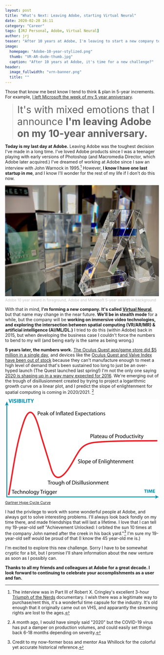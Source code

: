 ```yaml
---
layout: post
title: "What's Next: Leaving Adobe, starting Virtual Neural"
date: 2020-02-20 16:11
category: "Career"
tags: [JRJ Personal, Adobe, Virtual Neural]
author: jrj
teaser: "After 10 years at Adobe, I'm leaving to start a new company to explore the intersection of spatial computing (VR/AR) and Artificial Intelligence (AI/ML/DL)"
image:
  homepage: "Adobe-10-year-stylized.png"
  thumb: "VR-AR-dude-thumb.jpg"
  caption: "After 10 years at Adobe, it's time for a new challenge?"
header:
  image_fullwidth: "vrn-banner.png"
  title: ""
---
```


Those that know me best know I tend to think & plan in 5-year increments. For example, [I left Microsoft the week of my 5 year anniversary](http://blog.jrj.org/2010/02/22/the-next-chapter/). 

> <span style="font-size: 24pt;">It's with mixed emotions that I announce **I'm leaving Adobe on my 10-year anniversary.**</span>

**Today is my last day at Adobe.** Leaving Adobe was the toughest decision I've made in a long time. I've loved Adobe products since I was a teenager playing with early versions of Photoshop (and Macromedia Director, which Adobe later acquired.) I've dreamed of working at Adobe since I saw an interview with John Warnock in 1995.[^1] However, **I know I have one last startup in me**, and I know I'll wonder for the rest of my life if I don't do this now. 

![Adobe 10-year Award](/images/Adobe-10-year-stylized.png)
<span style="color: silver; font-size: 9pt;">Adobe 10 year award in foreground, Adobe and Microsoft 5-year awards in background</span>

With that in mind, **I'm forming a new company. It's called [Virtual Neural](https://virtualneural.net)**, but that name may change in the near future. **We'll be in stealth mode** for a while, but the company will be **working on immersive video technologies, and exploring the intersection between spatial computing (VR/AR/MR) & artificial intelligence (AI/ML/DL.)** I tried to do this (within Adobe) back in 2015, but when developing the business case I couldn't force the numbers to bend to my will (and being early is the same as being wrong.) 

**5 years later, the numbers work.** [The Oculus Quest app/game store did $5 million in a single day](https://uploadvr.com/facebook-quest-earnings-2020/), and devices like the [Oculus Quest and Valve Index have been out of stock](https://www.roadtovr.com/valve-index-sold-out-stock-check-2-13-2020/) because they can't manufacture enough to meet a high level of demand that's been sustained too long to just be an over-hyped launch (The Quest launched last spring!) I'm not the only one saying [2020 is shaping up in a way many expected for 2016](https://www.fool.com/investing/2019/12/14/2020-finally-year-ar-vr-matter-for-facebook.aspx). We're emerging out of the trough of disillusionment created by trying to project a logarithmic growth curve on a linear plot, and I predict the slope of enlightenment for spatial computing is coming in 2020/2021. [^2]

![Gartner Hype Cycle visual](/images/hype-cycle.png)
<span style="color: silver; font-size: 9pt;">[Gartner Hype Cycle Curve](https://www.gartner.com/smarterwithgartner/top-trends-in-the-gartner-hype-cycle-for-emerging-technologies-2017/)</span>

I had the privilege to work with some wonderful people at Adobe, and always got to solve interesting problems. I'll always look back fondly on my time there, and made friendships that will last a lifetime. I love that I can tell my 19-year-old self "Achievement Unlocked: I orbited the sun 10 times at the company John named after the creek in his back yard."[^3] I'm sure my 19-year-old self would be proud of that (I know the 45 year-old me is.)

I'm excited to explore this new challenge. Sorry I have to be somewhat cryptic for a bit, but I promise I'll share information about the new venture as soon as I possibly can.

**Thanks to all my friends and colleagues at Adobe for a great decade. I look forward to continuing to celebrate your accomplishments as a user and fan.**

[^1]: The interview was in Part III of Robert X. Cringley's excellent 3-hour [Triumph of the Nerds](https://www.pbs.org/nerds/) documentary. I wish there was a legitimate way to purchase/rent this, it's a wonderful time capsule for the industry. It's old enough that it originally came out on VHS, and apparantly the streaming rights are lost to the ages.

[^2]: A month ago, I would have simply said "2020" but the COVID-19 virus has put a damper on production volumes, and could easily set things back 6-18 months depending on severity.

[^3]: Credit to my now-former boss and mentor Asa Whillock for the colorful yet accurate historical reference. 